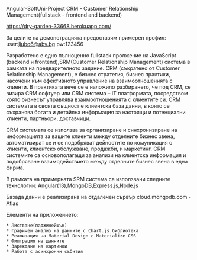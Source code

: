 Angular-SoftUni-Project
CRM - Customer Relationship Management(fullstack - frontend and backend)

https://dry-garden-33668.herokuapp.com/

За целите на демонстрацията предоставям примерен профил: user:ljubo6@abv.bg pw:123456


   Разработено е едно пълноценно fullstack пролжение на JavaScript (backend и frontend),SRM(Customer Relationship Management) 
система в рамката на предварителното задание.
   CRM (съкратено от Customer Relationship Management), е бизнес стратегия, бизнес практики,
насочени към ефективното управление на взаимоотношенията с клиенти.
   В практиката вече се е наложило разбирането, че под CRM, се визира CRM софтуер или CRM система – IT платформата,
посредством която бизнесът управлява взаимоотношенията с клиентите си. 
   CRM системата в своята същност е клиентска база данни, 
в която се съхранява богата и детайлна информация за настоящи и потенциални клиенти, партньори, доставчици. 

   CRM системата се използва за организиране и синхронизиране на информацията за вашите клиенти между отделните бизнес звена,
автоматизират се и се подобряват дейностите по комуникация с клиенти, клиентско обслужване, продажби, и маркетинг. 
   CRM системите са основополагащи за анализи на клиентска информация и подобряване взаимодействието между отделните бизнес звена в една фирма.

В рамката на примернатa SRM система са използвани следните технологии: Angular(13),MongoDB,Express.js,Node.js

Базада данни е реализирана на отдалечен сървър cloud.mongodb.com - Atlas

Елементи на приложението:

	* Листване(паджинейшън)
	* Графичен анализ на данните c Chart.js библиотека
	* Реализация на Material Design с Materialize CSS
	* Филтрация на данните
	* Зареждане на картинки
	* Работа с асинхронни събития



